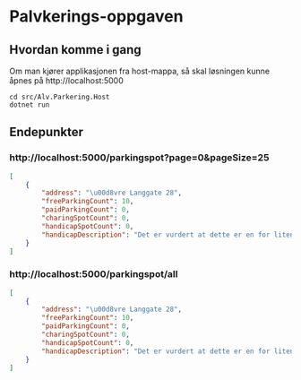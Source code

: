 # Palvkerings-oppgaven

## Hvordan komme i gang
Om man kjører applikasjonen fra host-mappa, så skal løsningen kunne åpnes på http://localhost:5000
``` shell
cd src/Alv.Parkering.Host
dotnet run
```


## Endepunkter

### http://localhost:5000/parkingspot?page=0&pageSize=25
``` json
[
    {
        "address": "\u00d8vre Langgate 28",
        "freeParkingCount": 10,
        "paidParkingCount": 0,
        "charingSpotCount": 0,
        "handicapSpotCount": 0,
        "handicapDescription": "Det er vurdert at dette er en for liten og trang plass til å kunne tilrettelegge HC plass ihht kravene om utforming og st\u00f8rrelse. Det er kommunale HC plasser i nærheten (Conradisgt og Klostergaten)."
    }
]
```


### http://localhost:5000/parkingspot/all
``` json
[
    {
        "address": "\u00d8vre Langgate 28",
        "freeParkingCount": 10,
        "paidParkingCount": 0,
        "charingSpotCount": 0,
        "handicapSpotCount": 0,
        "handicapDescription": "Det er vurdert at dette er en for liten og trang plass til å kunne tilrettelegge HC plass ihht kravene om utforming og st\u00f8rrelse. Det er kommunale HC plasser i nærheten (Conradisgt og Klostergaten)."
    }
]
```
